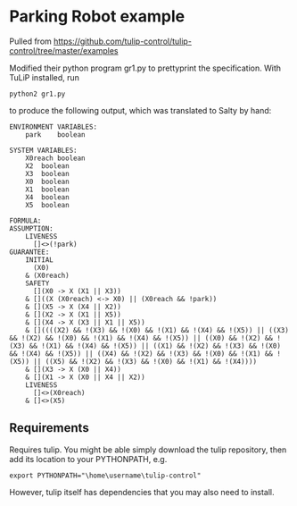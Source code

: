 # Parking Robot example

Pulled from https://github.com/tulip-control/tulip-control/tree/master/examples

Modified their python program gr1.py to prettyprint the specification.
With TuLiP installed, run
```
python2 gr1.py
```
to produce the following output, which was translated to Salty by hand:
```
ENVIRONMENT VARIABLES:
	park	boolean

SYSTEM VARIABLES:
	X0reach	boolean
	X2	boolean
	X3	boolean
	X0	boolean
	X1	boolean
	X4	boolean
	X5	boolean

FORMULA:
ASSUMPTION:
    LIVENESS
	  []<>(!park)
GUARANTEE:
    INITIAL
	  (X0)
	& (X0reach)
    SAFETY
	  [](X0 -> X (X1 || X3))
	& []((X (X0reach) <-> X0) || (X0reach && !park))
	& [](X5 -> X (X4 || X2))
	& [](X2 -> X (X1 || X5))
	& [](X4 -> X (X3 || X1 || X5))
	& []((((X2) && !(X3) && !(X0) && !(X1) && !(X4) && !(X5)) || ((X3) && !(X2) && !(X0) && !(X1) && !(X4) && !(X5)) || ((X0) && !(X2) && !(X3) && !(X1) && !(X4) && !(X5)) || ((X1) && !(X2) && !(X3) && !(X0) && !(X4) && !(X5)) || ((X4) && !(X2) && !(X3) && !(X0) && !(X1) && !(X5)) || ((X5) && !(X2) && !(X3) && !(X0) && !(X1) && !(X4))))
	& [](X3 -> X (X0 || X4))
	& [](X1 -> X (X0 || X4 || X2))
    LIVENESS
	  []<>(X0reach)
	& []<>(X5)
```

## Requirements
Requires tulip. You might be able simply download the tulip repository, then add
its location to your PYTHONPATH, e.g.
```
export PYTHONPATH="\home\username\tulip-control"
```
However, tulip itself has dependencies that you may also need to install.
